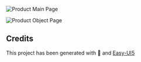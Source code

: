 ![Product Main Page](https://github.com/SahilSharma-20/Product-Sales-Tracker_SAPUI5/assets/75215825/b9e135cf-7f6d-4304-8661-1236090468f8)

![Product Object Page](https://github.com/SahilSharma-20/Product-Sales-Tracker_SAPUI5/assets/75215825/e068048e-5d20-4c87-9065-036ec62ccfe6)



## Credits

This project has been generated with 💙 and [Easy-UI5](https://github.com/SAP/generator-easy-ui5)
